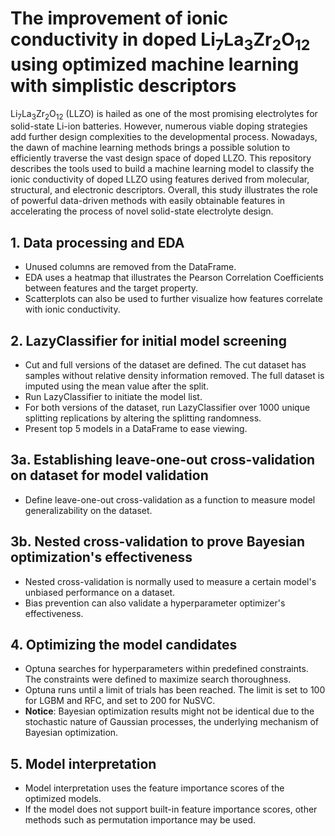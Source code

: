 # The improvement of ionic conductivity in doped Li<sub>7</sub>La<sub>3</sub>Zr<sub>2</sub>O<sub>12</sub> using optimized machine learning with simplistic descriptors
Li<sub>7</sub>La<sub>3</sub>Zr<sub>2</sub>O<sub>12</sub> (LLZO) is hailed as one of the most promising electrolytes for solid-state Li-ion batteries. However, numerous viable doping strategies add further design complexities to the developmental process. Nowadays, the dawn of machine learning methods brings a possible solution to efficiently traverse the vast design space of doped LLZO. This repository describes the tools used to build a machine learning model to classify the ionic conductivity of doped LLZO using features derived from molecular, structural, and electronic descriptors. Overall, this study illustrates the role of powerful data-driven methods with easily obtainable features in accelerating the process of novel solid-state electrolyte design.
## 1. Data processing and EDA
* Unused columns are removed from the DataFrame. 
* EDA uses a heatmap that illustrates the Pearson Correlation Coefficients between features and the target property.
* Scatterplots can also be used to further visualize how features correlate with ionic conductivity.
## 2. LazyClassifier for initial model screening
* Cut and full versions of the dataset are defined. The cut dataset has samples without relative density information removed. The full dataset is imputed using the mean value after the split.
* Run LazyClassifier to initiate the model list.
* For both versions of the dataset, run LazyClassifier over 1000 unique splitting replications by altering the splitting randomness.
* Present top 5 models in a DataFrame to ease viewing.
## 3a. Establishing leave-one-out cross-validation on dataset for model validation
* Define leave-one-out cross-validation as a function to measure model generalizability on the dataset.
## 3b. Nested cross-validation to prove Bayesian optimization's effectiveness
* Nested cross-validation is normally used to measure a certain model's unbiased performance on a dataset.
* Bias prevention can also validate a hyperparameter optimizer's effectiveness.
## 4. Optimizing the model candidates
* Optuna searches for hyperparameters within predefined constraints. The constraints were defined to maximize search thoroughness.
* Optuna runs until a limit of trials has been reached. The limit is set to 100 for LGBM and RFC, and set to 200 for NuSVC.
* __Notice__: Bayesian optimization results might not be identical due to the stochastic nature of Gaussian processes, the underlying mechanism of Bayesian optimization.
## 5. Model interpretation
* Model interpretation uses the feature importance scores of the optimized models.
* If the model does not support built-in feature importance scores, other methods such as permutation importance may be used.
